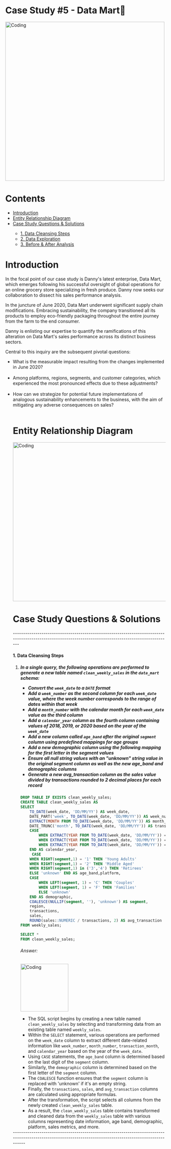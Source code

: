 <h1>Case Study #5 - Data Mart🛒</h1>
<img width="500" alt="Coding" src="https://github.com/Mariyajoseph24/8_Week_SQL_challenge/assets/91487663/27ccdc75-1219-490c-b68a-195f90458498">
<h1>Contents</h1>

<ul>
  <li><a href="#introduction">Introduction</a></li>
  <li><a href="#entityrelationshipdiagram">Entity Relationship Diagram</a></li>
  <li><a href="#casestudyquestionsandsolutions">Case Study Questions & Solutions</a></li>

<ul>
  <li><a href="#1.datacleansingsteps">1. Data Cleansing Steps</a></li>
  <li><a href="#2.dataexploration">2. Data Exploration</a></li>
  <li><a href="3.before&afternalysis">3. Before & After Analysis</a></li>

  </ul>
</ul>

<h1><a name="introduction">Introduction</a></h1>
<p>In the focal point of our case study is Danny's latest enterprise, Data Mart, which emerges following his successful oversight of global operations for an online grocery store specializing in fresh produce. Danny now seeks our collaboration to dissect his sales performance analysis.<br>

In the juncture of June 2020, Data Mart underwent significant supply chain modifications. Embracing sustainability, the company transitioned all its products to employ eco-friendly packaging throughout the entire journey from the farm to the end consumer.<br>

Danny is enlisting our expertise to quantify the ramifications of this alteration on Data Mart's sales performance across its distinct business sectors.<br>

Central to this inquiry are the subsequent pivotal questions:<br>
<ul>
<li>What is the measurable impact resulting from the changes implemented in June 2020?</li><br>
<li>Among platforms, regions, segments, and customer categories, which experienced the most pronounced effects due to these adjustments?</li><br>
<li>How can we strategize for potential future implementations of analogous sustainability enhancements to the business, with the aim of mitigating any adverse consequences on sales?</li><br></p>

<h1><a name="entityrelationshipdiagram"></a>Entity Relationship Diagram</h1>
<img width="500" alt="Coding" src="https://github.com/Mariyajoseph24/8_Week_SQL_challenge/assets/91487663/ba1afa8c-5fc5-43d4-88d4-4fe2c660ab84">
<h1><a name="casestudyquestionsandsolutions"></a>Case Study Questions & Solutions</h1>
-------------------------------------------------------------------------------------------------------------------------------------------------------
<h4><a name="1.datacleansingsteps"></a>1. Data Cleansing Steps</h4>
<ol> 
  <li><h5>

<p>In a single query, the following operations are performed to generate a new table named <code>clean_weekly_sales</code> in the <code>data_mart</code> schema:</p>

<ul>
  <li>Convert the <code>week_date</code> to a <code>DATE</code> format</li>
  <li>Add a <code>week_number</code> as the second column for each <code>week_date</code> value, where the week number corresponds to the range of dates within that week</li>
  <li>Add a <code>month_number</code> with the calendar month for each <code>week_date</code> value as the third column</li>
  <li>Add a <code>calendar_year</code> column as the fourth column containing values of 2018, 2019, or 2020 based on the year of the <code>week_date</code></li>
  <li>Add a new column called <code>age_band</code> after the original <code>segment</code> column using predefined mappings for age groups</li>
  <li>Add a new demographic column using the following mapping for the first letter in the segment values</li>
  <li>Ensure all null string values with an "unknown" string value in the original segment column as well as the new age_band and demographic columns</li>
  <li>Generate a new avg_transaction column as the sales value divided by transactions rounded to 2 decimal places for each record</li>
</ul></h5></li>

```sql
DROP TABLE IF EXISTS clean_weekly_sales;
CREATE TABLE clean_weekly_sales AS
SELECT
    TO_DATE(week_date, 'DD/MM/YY') AS week_date,
    DATE_PART('week', TO_DATE(week_date, 'DD/MM/YY')) AS week_number,
    EXTRACT(MONTH FROM TO_DATE(week_date, 'DD/MM/YY')) AS month_number,
    DATE_TRUNC('month', TO_DATE(week_date, 'DD/MM/YY')) AS transaction_month,
    CASE
        WHEN EXTRACT(YEAR FROM TO_DATE(week_date, 'DD/MM/YY')) = 2018 THEN 2018
        WHEN EXTRACT(YEAR FROM TO_DATE(week_date, 'DD/MM/YY')) = 2019 THEN 2019
        WHEN EXTRACT(YEAR FROM TO_DATE(week_date, 'DD/MM/YY')) = 2020 THEN 2020
    END AS calendar_year,
     CASE 
    WHEN RIGHT(segment,1) = '1' THEN 'Young Adults'
    WHEN RIGHT(segment,1) = '2' THEN 'Middle Aged'
    WHEN RIGHT(segment,1) in ('3','4') THEN 'Retirees'
    ELSE 'unknown' END AS age_band,platform,
    CASE
        WHEN LEFT(segment, 1) = 'C' THEN 'Couples'
        WHEN LEFT(segment, 1) = 'F' THEN 'Families'
        ELSE 'unknown'
    END AS demographic,
    COALESCE(NULLIF(segment, ''), 'unknown') AS segment,
    region,
    transactions,
    sales,
    ROUND(sales::NUMERIC / transactions, 2) AS avg_transaction
FROM weekly_sales;

SELECT *
FROM clean_weekly_sales;
```
 <h6>Answer:</h6>
<img width="150" alt="Coding" src="https://github.com/Mariyajoseph24/8_Week_SQL_challenge/assets/91487663/5c8f38c9-c299-4d52-a870-b2d292c83f2a">
<ul>
  <li>The SQL script begins by creating a new table named <code>clean_weekly_sales</code> by selecting and transforming data from an existing table named <code>weekly_sales</code>.</li>
  <li>Within the <code>SELECT</code> statement, various operations are performed on the <code>week_date</code> column to extract different date-related information like <code>week_number</code>, <code>month_number</code>, <code>transaction_month</code>, and <code>calendar_year</code> based on the year of the <code>week_date</code>.</li>
  <li>Using <code>CASE</code> statements, the <code>age_band</code> column is determined based on the last digit of the <code>segment</code> column.</li>
  <li>Similarly, the <code>demographic</code> column is determined based on the first letter of the <code>segment</code> column.</li>
  <li>The <code>COALESCE</code> function ensures that the <code>segment</code> column is replaced with 'unknown' if it's an empty string.</li>
  <li>Finally, the <code>transactions</code>, <code>sales</code>, and <code>avg_transaction</code> columns are calculated using appropriate formulas.</li>
  <li>After the transformation, the script selects all columns from the newly created <code>clean_weekly_sales</code> table.</li>
  <li>As a result, the <code>clean_weekly_sales</code> table contains transformed and cleaned data from the <code>weekly_sales</code> table with various columns representing date information, age band, demographic, platform, sales metrics, and more.</li>
</ul>
</ol>
----------------------------------------------------------------------------------------------------------------------------------------------------------




